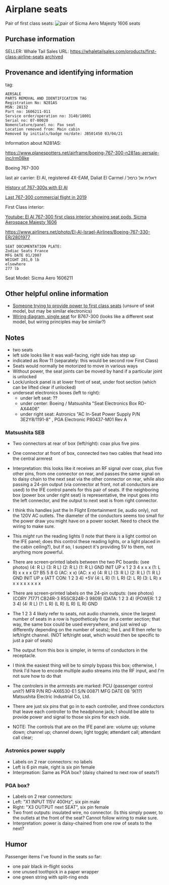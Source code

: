# Airplane seats

Pair of first class seats:
![pair of Sicma Aero Majesty 1606 seats](https://web.archive.org/web/20230204035608/https://cdn.shopify.com/s/files/1/0549/4924/9221/products/7ddae964-57fa-4efe-aad2-4c080b0e1153_590x.jpg?v=1659049286)

## Purchase information
SELLER: Whale Tail Sales
URL: https://whaletailsales.com/products/first-class-airline-seats [archived](https://web.archive.org/web/20221006153542/https://whaletailsales.com/products/first-class-airline-seats)

## Provenance and identifying information
tag:

```
AERSALE
PARTS REMOVAL AND IDENTIFICATION TAG
Registration No: N281AS
MSN: 28132
Part no: 1606211-011
Service order/operation no: 3140/18001
Serial no: 07-00020
Nomenclature/panel no: Pax seat
Location removed from: Main cabin
Removed by initials/badge no/date: JB501450 03/04/21
```
Information about N281AS:

https://www.planespotters.net/airframe/boeing-767-300-n281as-aersale-inc/rm08ke

Boeing 767-300

last air carrier: El Al, registered 4X-EAM, Daliat El Carmel / דאלית אל כרמל

[History of 767-300s with El Al](https://www.israelairlinemuseum.org/el-al-fleet/el-al-fleet-historic/el-al-fleet-historic-boeing-767-300s/)

[Last 767-300 commercial flight in 2019](https://web.archive.org/web/20190209181344/https://worldairlinenews.com/2019/02/09/el-al-retires-the-last-boeing-767-300/)

First Class interior:

[Youtube: El Al 767-300 first class interior showing seat pods, Sicma Aerospace Majesty 1606](https://youtube.com/clip/Ugkx5eTNODJqJsnFVsUAPTpRQkua3Jl5rEdc)

https://www.airliners.net/photo/El-Al-Israel-Airlines/Boeing-767-330-ER/2801977


```
SEAT DOCUMENTATION PLATE:
Zodiac Seats France
MFG DATE 01/2007
WEIGHT 281,0 lb
elsewhere
277 lb
```

Seat Model: Sicma Aero 1606211

## Other helpful online information

* [Someone trying to provide power to first class seats](https://www.reddit.com/r/arduino/comments/f3k6qs/first_class_airplane_seat_project_help/) (unsure of seat model, but may be similar electronics)
* [Wiring diagram, single seat](https://wingdesign.com/wp-content/uploads/2016/06/25-26-38-TESTO-PART-2-.pdf) for B767-300 (looks like a different seat model, but wiring principles may be similar?)

## Notes
* two seats
* left side looks like it was wall-facing, right side has step up
* indicated as Row 11 (separately: this would be second row First Class)
* Seats would normally be motorized to move in various ways
* Without power, the seat joints can be moved by hand if a particular joint is unlocked
* Lock/unlock panel is at lower front of seat, under foot section (which can be lifted clear if unlocked)
* underseat electronics boxes (left to right):
  * under left seat: ??
  * under center: Boeing / Matsushita "Seat Electronics Box RD-AX4406"
  * under right seat: Astronics "AC In-Seat Power Supply P/N 3E2Y8/1191-8" , PGA Electronic P80437-M01 Rev A

### Matsushita SEB
* Two connectors at rear of box (left/right): coax plus five pins
* One connector at front of box, connected two two cables that head into the central armrest
* Interpretation: this looks like it receives an RF signal over coax, plus five other pins, from one connector on rear, and passes the same signal on to daisy chain to the next seat via the other connector on rear, while also passing a 24-pin output (via connector at front, not all conductors are used) to the IFE control panels for this pair of seats. If the neighboring box (power box under right seat) is representative, the input goes into the left connector, and the output to next seat is from right connector.
* I think this handles just the In Flight Entertainment (ie, audio only), not the 120V AC outlets. The diameter of the conductors seems too small for the power draw you might have on a power socket. Need to check the wiring to make sure.
* This *might* run the reading lights (I note that there *is* a light control on the IFE panel; does this control these reading lights, or a light placed in the cabin ceiling?), but if so, I suspect it's providing 5V to them, not anything more powerful.
* There are screen-printed labels between the two PC boards: (see photos)
(4: R L) (3: R L) (2: R L) (1: R L) GND INIT UP x 1 2 3 4 x x x (1: L R) x x x x G? B5 5 8 G (AC: x x) (AC: x x)
(4: R L) (3: R L) (2: R L) (1: R L) GND INIT UP x (ATT CON: 1 2 3 4) +5V (4: L R) (1: L R) (2: L R) (3: L R) x x x x x x x x x
* There are screen-printed labels on the 24-pin outputs: (see photos)(CORY 71771 CB24R-3 R5SCB24R-3 9809)
(DATA: 1 2 3 4) (POWER: 1 2 3 4) (4: R L) (?: L R) (L R) (L R) (L R) GND
* The 1 2 3 4 likely refer to seats, not audio channels, since the largest number of seats in a row is hypotheticaly four (in a center section; that way, the same box could be used everywhere, and just wired up differently depending on the number of seats); the L and R then refer to left/right channel. (NOT left/right seat, which would then be specific to just a pair of seats)

* The output from this box is simpler, in terms of conductors in the receptacle. 
* I think the easiest thing will be to simply bypass this box; otherwise, I think I'd have to encode multiple audio streams into the RF input, and I'm not sure how to do that
* The controlers in the armrests are marked: PCU (passenger control unit?) MFR P/N RD-AX6530-E1 S/N 00871 MFG DATE 08 '9(1?) Matsushita Electric Industrial Co, Ltd.
* There are just six pins that go in to each controller, and three conductors that leave each controller to the headphone jack; I should be able to provide power and signal to those six pins for each side.

* NOTE: The controls that are on the IFE panel are: volume up; volume down; channel up; channel down; light toggle; attendant call; attendant call clear;

### Astronics power supply

* Labels on 2 rear connectors: no labels
* Left is 6 pin male, right is six pin female
* Interpreation: Same as PGA box? (daisy chained to next row of seats?)

### PGA box?

* Labels on 2 rear connectors:
* Left: "X1 INPUT 115V 400Hz", six pin male 
* Right: "X3 OUTPUT next SEAT", six pin female
* Two front outputs: insulated wire, no connector. (Is this simply power, to the outlets at the front of the seat? Cannot follow wiring to make sure.
* Interpretation: power is daisy-chained from one row of seats to the next?

## Humor
Passenger items I've found in the seats so far:
* one pair black in-flight socks
* one unused toothpick in a paper wrapper
* one green string with split-ring ends
